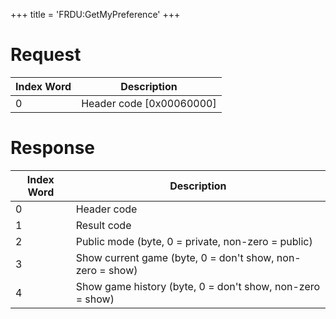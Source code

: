+++
title = 'FRDU:GetMyPreference'
+++

# Request

| Index Word | Description                |
|------------|----------------------------|
| 0          | Header code \[0x00060000\] |

# Response

| Index Word | Description                                               |
|------------|-----------------------------------------------------------|
| 0          | Header code                                               |
| 1          | Result code                                               |
| 2          | Public mode (byte, 0 = private, non-zero = public)        |
| 3          | Show current game (byte, 0 = don't show, non-zero = show) |
| 4          | Show game history (byte, 0 = don't show, non-zero = show) |
